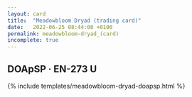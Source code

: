 ```yaml
---
layout: card
title:  "Meadowbloom Dryad (trading card)"
date:   2022-06-25 08:44:00 +0100
permalink: meadowbloom-dryad_(card)
incomplete: true
---
```


## DOApSP &middot; EN-273 U

{% include templates/meadowbloom-dryad-doapsp.html %}